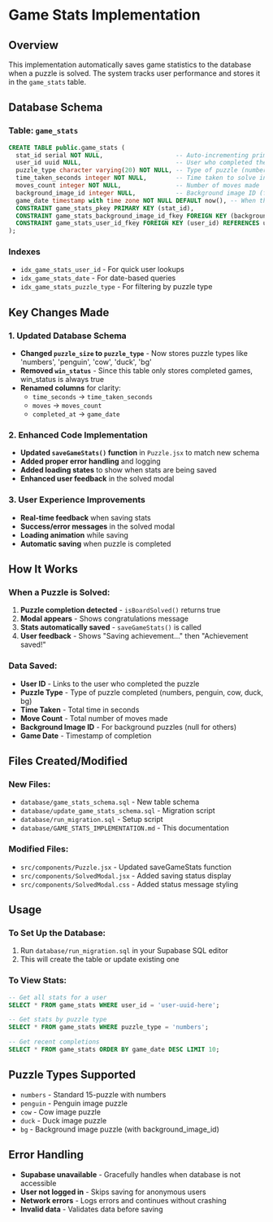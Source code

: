 # Game Stats Implementation

## Overview
This implementation automatically saves game statistics to the database when a puzzle is solved. The system tracks user performance and stores it in the `game_stats` table.

## Database Schema

### Table: `game_stats`
```sql
CREATE TABLE public.game_stats (
  stat_id serial NOT NULL,                    -- Auto-incrementing primary key
  user_id uuid NULL,                          -- User who completed the puzzle
  puzzle_type character varying(20) NOT NULL, -- Type of puzzle (numbers, penguin, cow, duck, bg)
  time_taken_seconds integer NOT NULL,        -- Time taken to solve in seconds
  moves_count integer NOT NULL,               -- Number of moves made
  background_image_id integer NULL,           -- Background image ID (for bg puzzles)
  game_date timestamp with time zone NOT NULL DEFAULT now(), -- When the game was completed
  CONSTRAINT game_stats_pkey PRIMARY KEY (stat_id),
  CONSTRAINT game_stats_background_image_id_fkey FOREIGN KEY (background_image_id) REFERENCES background_images (image_id),
  CONSTRAINT game_stats_user_id_fkey FOREIGN KEY (user_id) REFERENCES users (id) ON DELETE CASCADE
);
```

### Indexes
- `idx_game_stats_user_id` - For quick user lookups
- `idx_game_stats_date` - For date-based queries
- `idx_game_stats_puzzle_type` - For filtering by puzzle type

## Key Changes Made

### 1. Updated Database Schema
- **Changed `puzzle_size` to `puzzle_type`** - Now stores puzzle types like 'numbers', 'penguin', 'cow', 'duck', 'bg'
- **Removed `win_status`** - Since this table only stores completed games, win_status is always true
- **Renamed columns** for clarity:
  - `time_seconds` → `time_taken_seconds`
  - `moves` → `moves_count`
  - `completed_at` → `game_date`

### 2. Enhanced Code Implementation
- **Updated `saveGameStats()` function** in `Puzzle.jsx` to match new schema
- **Added proper error handling** and logging
- **Added loading states** to show when stats are being saved
- **Enhanced user feedback** in the solved modal

### 3. User Experience Improvements
- **Real-time feedback** when saving stats
- **Success/error messages** in the solved modal
- **Loading animation** while saving
- **Automatic saving** when puzzle is completed

## How It Works

### When a Puzzle is Solved:
1. **Puzzle completion detected** - `isBoardSolved()` returns true
2. **Modal appears** - Shows congratulations message
3. **Stats automatically saved** - `saveGameStats()` is called
4. **User feedback** - Shows "Saving achievement..." then "Achievement saved!"

### Data Saved:
- **User ID** - Links to the user who completed the puzzle
- **Puzzle Type** - Type of puzzle completed (numbers, penguin, cow, duck, bg)
- **Time Taken** - Total time in seconds
- **Move Count** - Total number of moves made
- **Background Image ID** - For background puzzles (null for others)
- **Game Date** - Timestamp of completion

## Files Created/Modified

### New Files:
- `database/game_stats_schema.sql` - New table schema
- `database/update_game_stats_schema.sql` - Migration script
- `database/run_migration.sql` - Setup script
- `database/GAME_STATS_IMPLEMENTATION.md` - This documentation

### Modified Files:
- `src/components/Puzzle.jsx` - Updated saveGameStats function
- `src/components/SolvedModal.jsx` - Added saving status display
- `src/components/SolvedModal.css` - Added status message styling

## Usage

### To Set Up the Database:
1. Run `database/run_migration.sql` in your Supabase SQL editor
2. This will create the table or update existing one

### To View Stats:
```sql
-- Get all stats for a user
SELECT * FROM game_stats WHERE user_id = 'user-uuid-here';

-- Get stats by puzzle type
SELECT * FROM game_stats WHERE puzzle_type = 'numbers';

-- Get recent completions
SELECT * FROM game_stats ORDER BY game_date DESC LIMIT 10;
```

## Puzzle Types Supported
- `numbers` - Standard 15-puzzle with numbers
- `penguin` - Penguin image puzzle
- `cow` - Cow image puzzle  
- `duck` - Duck image puzzle
- `bg` - Background image puzzle (with background_image_id)

## Error Handling
- **Supabase unavailable** - Gracefully handles when database is not accessible
- **User not logged in** - Skips saving for anonymous users
- **Network errors** - Logs errors and continues without crashing
- **Invalid data** - Validates data before saving 
